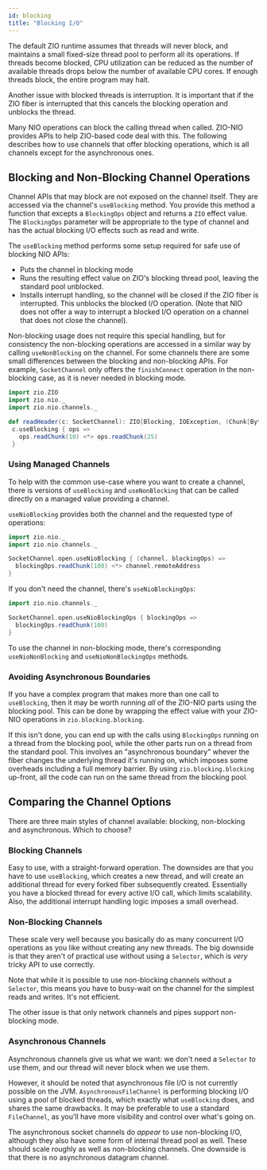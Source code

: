 ```yaml
---
id: blocking
title: "Blocking I/O"
---
```


The default ZIO runtime assumes that threads will never block, and maintains a small fixed-size thread pool to perform all its operations. If threads become blocked, CPU utilization can be reduced as the number of available threads drops below the number of available CPU cores. If enough threads block, the entire program may halt.

Another issue with blocked threads is interruption. It is important that if the ZIO fiber is interrupted that this cancels the blocking operation and unblocks the thread.

Many NIO operations can block the calling thread when called. ZIO-NIO provides APIs to help ZIO-based code deal with this. The following describes how to use channels that offer blocking operations, which is all channels except for the asynchronous ones.

## Blocking and Non-Blocking Channel Operations

Channel APIs that may block are not exposed on the channel itself. They are accessed via the channel's `useBlocking` method. You provide this method a function that excepts a `BlockingOps` object and returns a `ZIO` effect value. The `BlockingOps` parameter will be appropriate to the type of channel and has the actual blocking I/O effects such as read and write.

The `useBlocking` method performs some setup required for safe use of blocking NIO APIs:

* Puts the channel in blocking mode
* Runs the resulting effect value on ZIO's blocking thread pool, leaving the standard pool unblocked.
* Installs interrupt handling, so the channel will be closed if the ZIO fiber is interrupted. This unblocks the blocked I/O operation. (Note that NIO does not offer a way to interrupt a blocked I/O operation on a channel that does not close the channel).
 
Non-blocking usage does not require this special handling, but for consistency the non-blocking operations are accessed in a similar way by calling `useNonBlocking` on the channel. For some channels there are some small differences between the blocking and non-blocking APIs. For example, `SocketChannel` only offers the `finishConnect` operation in the non-blocking case, as it is never needed in blocking mode.
 
 ```scala mdoc:silent
import zio.ZIO
import zio.nio._
import zio.nio.channels._
 
def readHeader(c: SocketChannel): ZIO[Blocking, IOException, (Chunk[Byte], Chunk[Byte])] =
  c.useBlocking { ops =>
    ops.readChunk(10) <*> ops.readChunk(25)
  }
 ```

### Using Managed Channels

To help with the common use-case where you want to create a channel, there is versions of `useBlocking` and `useNonBlocking` that can be called directly on a managed value providing a channel.

`useNioBlocking` provides both the channel and the requested type of operations:

```scala mdoc:silent
import zio.nio._
import zio.nio.channels._

SocketChannel.open.useNioBlocking { (channel, blockingOps) => 
  blockingOps.readChunk(100) <*> channel.remoteAddress
}
```

If you don't need the channel, there's `useNioBlockingOps`:

```scala mdoc:silent
import zio.nio.channels._

SocketChannel.open.useNioBlockingOps { blockingOps => 
  blockingOps.readChunk(100)
}
```

To use the channel in non-blocking mode, there's corresponding `useNioNonBlocking` and `useNioNonBlockingOps` methods.

### Avoiding Asynchronous Boundaries

If you have a complex program that makes more than one call to `useBlocking`, then it may be worth running *all* of the ZIO-NIO parts using the blocking pool. This can be done by wrapping the effect value with your ZIO-NIO operations in `zio.blocking.blocking`.

If this isn't done, you can end up with the calls using `BlockingOps` running on a thread from the blocking pool, while the other parts run on a thread from the standard pool. This involves an "asynchronous boundary" whever the fiber changes the underlying thread it's running on, which imposes some overheads including a full memory barrier. By using `zio.blocking.blocking` up-front, all the code can run on the same thread from the blocking pool.
 
## Comparing the Channel Options

There are three main styles of channel available: blocking, non-blocking and asynchronous. Which to choose?

### Blocking Channels

Easy to use, with a straight-forward operation. The downsides are that you have to use `useBlocking`, which creates a new thread, and will create an additional thread for every forked fiber subsequently created. Essentially you have a blocked thread for every active I/O call, which limits scalability. Also, the additional interrupt handling logic imposes a small overhead.

### Non-Blocking Channels

These scale very well because you basically do as many concurrent I/O operations as you like without creating any new threads. The big downside is that they aren't of practical use without using a `Selector`, which is *very* tricky API to use correctly.

Note that while it is possible to use non-blocking channels without a `Selector`, this means you have to busy-wait on the channel for the simplest reads and writes. It's not efficient.

The other issue is that only network channels and pipes support non-blocking mode.

### Asynchronous Channels

Asynchronous channels give us what we want: we don't need a `Selector` to use them, and our thread will never block when we use them.

However, it should be noted that asynchronous file I/O is not currently possible on the JVM. `AsynchronousFileChannel` is performing blocking I/O using a pool of blocked threads, which exactly what `useBlocking` does, and shares the same drawbacks. It may be preferable to use a standard `FileChannel`, as you'll have more visibility and control over what's going on.

The asynchronous socket channels do *appear* to use non-blocking I/O, although they also have some form of internal thread pool as well. These should scale roughly as well as non-blocking channels. One downside is that there is no asynchronous datagram channel.
